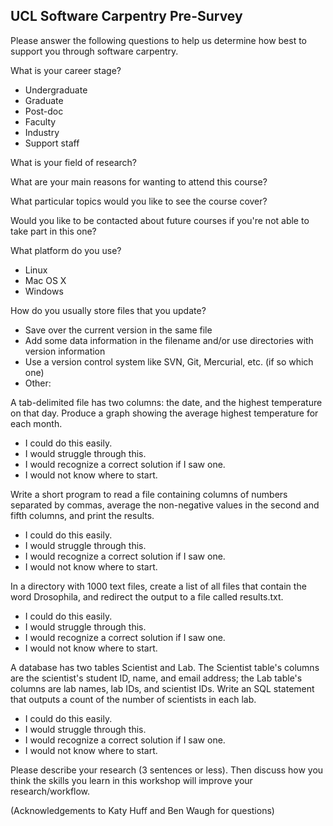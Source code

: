 UCL Software Carpentry Pre-Survey
---------------------------------


Please answer the following questions to help us determine how best to support you through software carpentry.

What is your career stage? 

*   Undergraduate
*   Graduate
*   Post-doc
*   Faculty
*   Industry
*   Support staff

What is your field of research?

What are your main reasons for wanting to attend this course?

What particular topics would you like to see the course cover?

Would you like to be contacted about future courses if you're not able to take part in this one?

What platform do you use? 

*   Linux
*   Mac OS X
*   Windows

How do you usually store files that you update? 

*   Save over the current version in the same file
*   Add some data information in the filename and/or use directories with version information
*   Use a version control system like SVN, Git, Mercurial, etc. (if so which one)
*   Other: 

A tab-delimited file has two columns: the date, and the highest temperature on that day. Produce a graph showing the average highest temperature for each month. 

*   I could do this easily.
*   I would struggle through this.
*   I would recognize a correct solution if I saw one.
*   I would not know where to start.

Write a short program to read a file containing columns of numbers separated by commas, average the non-negative values in the second and fifth columns, and print the results. 

*   I could do this easily.
*   I would struggle through this.
*   I would recognize a correct solution if I saw one.
*   I would not know where to start.

In a directory with 1000 text files, create a list of all files that contain the word Drosophila, and redirect the output to a file called results.txt. 

*   I could do this easily.
*   I would struggle through this.
*   I would recognize a correct solution if I saw one.
*   I would not know where to start.

A database has two tables Scientist and Lab. The Scientist table's columns are the scientist's student ID, name, and email address; the Lab table's columns are lab names, lab IDs, and scientist IDs. Write an SQL statement that outputs a count of the number of scientists in each lab. 

*   I could do this easily.
*   I would struggle through this.
*   I would recognize a correct solution if I saw one.
*   I would not know where to start.

Please describe your research (3 sentences or less). Then discuss how you think the skills you learn in this workshop will improve your research/workflow.

(Acknowledgements to Katy Huff and Ben Waugh for questions)